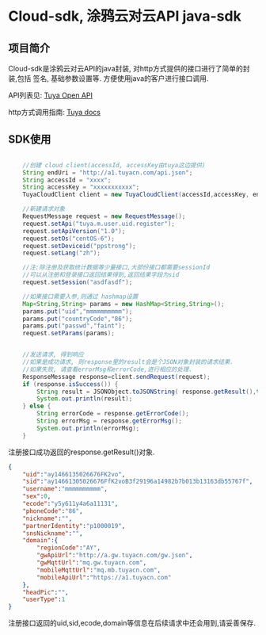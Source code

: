 # Cloud-sdk, 涂鸦云对云API java-sdk


## 项目简介
Cloud-sdk是涂鸦云对云API的java封装, 对http方式提供的接口进行了简单的封装,包括
签名, 基础参数设置等. 方便使用java的客户进行接口调用.

API列表见: [Tuya Open API](http://api.tuya.com/)

http方式调用指南: [Tuya docs](http://docs.tuya.com/develop/cloudapi/api/)

## SDK使用

```java

    //创建 cloud client(accessId, accessKey由tuya这边提供)
    String endUri = "http://a1.tuyacn.com/api.json";
    String accessId = "xxxx";
    String accessKey = "xxxxxxxxxxx";
    TuyaCloudClient client = new TuyaCloudClient(accessId,accessKey, endUri);

    //新建请求对象
    RequestMessage request = new RequestMessage();
    request.setApi("tuya.m.user.uid.register");
    request.setApiVersion("1.0");
    request.setOs("centOS-6");
    request.setDeviceid("ppstrong");
    request.setLang("zh");

    //注:除注册及获取统计数据等少量接口,大部份接口都需要sessionId
    //可以从注册和登录接口返回结果得到,返回结果字段为sid
    request.setSession("asdfasdf");

    //如果接口需要入参,则通过 hashmap设置
    Map<String,String> params = new HashMap<String,String>();
    params.put("uid","mmmmmmmmmm");
    params.put("countryCode","86");
    params.put("passwd","faint");
    request.setParams(params);


    //发送请求, 得到响应
    //如果是成功请求, 则response里的result会是个JSON对象封装的请求结果.
    //如果失败, 请查看errorMsg和errorCode,进行相应的处理.
    ResponseMessage response=client.sendRequest(request);
    if (response.isSuccess()) {
        String result = JSONObject.toJSONString( response.getResult(),true);
        System.out.println(result);
    } else {
        String errorCode = response.getErrorCode();
        String errorMsg = response.getErrorMsg();
        System.out.println(errorMsg);
    }


```

注册接口成功返回的response.getResult()对象.
```json
{
	"uid":"ay1466135026676FK2vo",
	"sid":"ay14661305026676FfK2voB3f29196a14982b7b013b13163db55767f",
	"username":"mmmmmmmmmm",
	"sex":0,
	"ecode":"y5y611y4a6a11131",
	"phoneCode":"86",
	"nickname":"",
	"partnerIdentity":"p1000019",
	"snsNickname":"",
	"domain":{
		"regionCode":"AY",
		"gwApiUrl":"http://a.gw.tuyacn.com/gw.json",
		"gwMqttUrl":"mq.gw.tuyacn.com",
		"mobileMqttUrl":"mq.mb.tuyacn.com",
		"mobileApiUrl":"https://a1.tuyacn.com"
	},
	"headPic":"",
	"userType":1
}
```

注册接口返回的uid,sid,ecode,domain等信息在后续请求中还会用到,请妥善保存.

